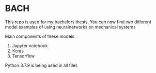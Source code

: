 # BACH

This repo is used for my bachelors thesis. You can now find two different model examples of using neuralnetworks on mechanical systems

Main components of these models:

1. Jupyter notebook
2. Keras
3. Tensorflow

Python 3.7.9 is being used in all files
